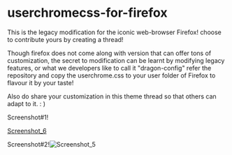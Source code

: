 # userchromecss-for-firefox
This is the legacy modification for the iconic web-browser Firefox! choose to contribute yours by creating a thread!

Though firefox does not come along with version that can offer tons of customization, the secret to modification can be learnt by modifying legacy features, or what we developers like to call it "dragon-config" refer the repository and copy the userchrome.css to your user folder of Firefox to flavour it by your taste!

Also do share your customization in this theme thread so that others can adapt to it. : )

Screenshot#1!

[Screenshot_6](https://user-images.githubusercontent.com/50261506/189897731-8079e57f-afbe-4521-9d8c-c56513b5f474.png)

Screenshot#2!![Screenshot_5](https://user-images.githubusercontent.com/50261506/189897832-eb5da7e6-ea23-40fb-9da9-7856ca2816c3.png)

